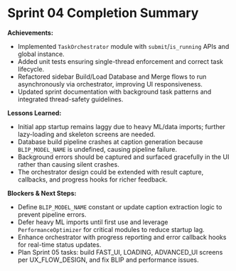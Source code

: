 # Sprint 04 Completion Summary

**Achievements:**
- Implemented `TaskOrchestrator` module with `submit`/`is_running` APIs and global instance.
- Added unit tests ensuring single-thread enforcement and correct task lifecycle.
- Refactored sidebar Build/Load Database and Merge flows to run asynchronously via orchestrator, improving UI responsiveness.
- Updated sprint documentation with background task patterns and integrated thread-safety guidelines.

**Lessons Learned:**
- Initial app startup remains laggy due to heavy ML/data imports; further lazy-loading and skeleton screens are needed.
- Database build pipeline crashes at caption generation because `BLIP_MODEL_NAME` is undefined, causing pipeline failure.
- Background errors should be captured and surfaced gracefully in the UI rather than causing silent crashes.
- The orchestrator design could be extended with result capture, callbacks, and progress hooks for richer feedback.

**Blockers & Next Steps:**
- Define `BLIP_MODEL_NAME` constant or update caption extraction logic to prevent pipeline errors.
- Defer heavy ML imports until first use and leverage `PerformanceOptimizer` for critical modules to reduce startup lag.
- Enhance orchestrator with progress reporting and error callback hooks for real-time status updates.
- Plan Sprint 05 tasks: build FAST_UI, LOADING, ADVANCED_UI screens per UX_FLOW_DESIGN, and fix BLIP and performance issues. 
